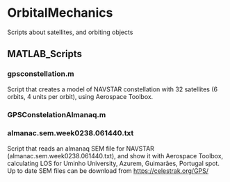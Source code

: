 # OrbitalMechanics
Scripts about satellites, and orbiting objects

## MATLAB_Scripts
  ### gpsconstellation.m               
  Script that creates a model of NAVSTAR constellation with 32 satellites (6 orbits, 4 units per orbit), using Aerospace Toolbox.

  ### GPSConstelationAlmanaq.m
  ### almanac.sem.week0238.061440.txt 
  Script that reads an almanaq SEM file for NAVSTAR (almanac.sem.week0238.061440.txt), and show it with Aerospace Toolbox, calculating LOS for Uminho University, Azurem, Guimarães,
  Portugal spot. Up to date SEM files can be download from https://celestrak.org/GPS/

  
